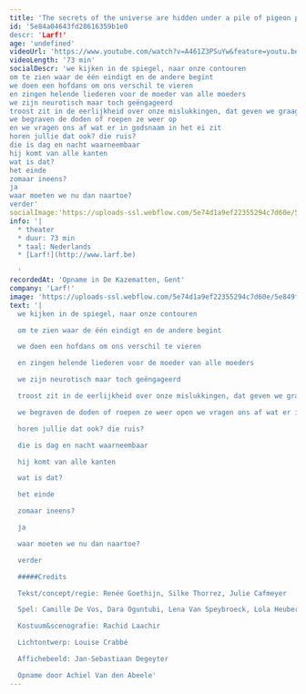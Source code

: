 ```yaml
---
title: 'The secrets of the universe are hidden under a pile of pigeon poop'
id: '5e84a04643fd28616359b1e0
descr: 'Larf!'
age: 'undefined'
videoUrl: 'https://www.youtube.com/watch?v=A461Z3PSuYw&feature=youtu.be&t=1',
videoLength: '73 min'
socialDescr: 'we kijken in de spiegel, naar onze contouren
om te zien waar de één eindigt en de andere begint
we doen een hofdans om ons verschil te vieren
en zingen helende liederen voor de moeder van alle moeders
we zijn neurotisch maar toch geëngageerd
troost zit in de eerlijkheid over onze mislukkingen, dat geven we graag toe
we begraven de doden of roepen ze weer op
en we vragen ons af wat er in godsnaam in het ei zit
horen jullie dat ook? die ruis?
die is dag en nacht waarneembaar
hij komt van alle kanten
wat is dat?
het einde
zomaar ineens?
ja
waar moeten we nu dan naartoe?
verder'
socialImage:'https://uploads-ssl.webflow.com/5e74d1a9ef22355294c7d60e/5e849f11eae6d5161d2dee6d_Thesecrets_Larf.jpg'
info: '|
  * theater
  * duur: 73 min
  * taal: Nederlands
  * [Larf!](http://www.larf.be)

  ‍'
recordedAt: 'Opname in De Kazematten, Gent'
company: 'Larf!'
image: 'https://uploads-ssl.webflow.com/5e74d1a9ef22355294c7d60e/5e849f11eae6d5161d2dee6d_Thesecrets_Larf.jpg'
text: '|
  we kijken in de spiegel, naar onze contouren

  om te zien waar de één eindigt en de andere begint

  we doen een hofdans om ons verschil te vieren

  en zingen helende liederen voor de moeder van alle moeders

  we zijn neurotisch maar toch geëngageerd

  troost zit in de eerlijkheid over onze mislukkingen, dat geven we graag toe

  we begraven de doden of roepen ze weer open we vragen ons af wat er in godsnaam in het ei zit

  horen jullie dat ook? die ruis?

  die is dag en nacht waarneembaar

  hij komt van alle kanten

  wat is dat?

  het einde

  zomaar ineens?

  ja

  waar moeten we nu dan naartoe?

  verder

  #####Credits

  Tekst/concept/regie: Renée Goethijn, Silke Thorrez, Julie Cafmeyer

  Spel: Camille De Vos, Dara Oguntubi, Lena Van Speybroeck, Lola Heuberger, Luca Persan, Pepijn Loobuyck

  Kostuum&scenografie: Rachid Laachir

  Lichtontwerp: Louise Crabbé

  Affichebeeld: Jan-Sebastiaan Degeyter

  Opname door Achiel Van den Abeele'
---
```

